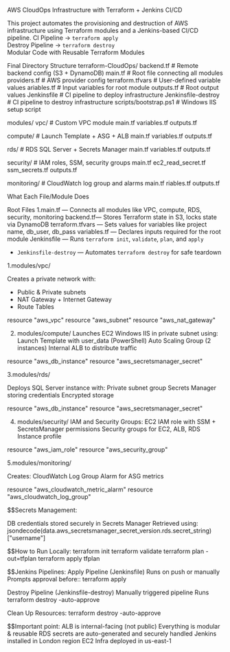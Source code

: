 AWS CloudOps Infrastructure with Terraform + Jenkins CI/CD

This project automates the provisioning and destruction of AWS infrastructure using Terraform modules and a Jenkins-based CI/CD pipeline.
CI Pipeline → `terraform apply`  
Destroy Pipeline → `terraform destroy`  
Modular Code with Reusable Terraform Modules


Final Directory Structure
terraform-CloudOps/
backend.tf # Remote backend config (S3 + DynamoDB)
main.tf # Root file connecting all modules
providers.tf # AWS provider config
terraform.tfvars # User-defined variable values
ariables.tf # Input variables for root module
 outputs.tf # Root output values
Jenkinsfile # CI pipeline to deploy infrastructure
Jenkinsfile-destroy # CI pipeline to destroy infrastructure
scripts/bootstrap.ps1 # Windows IIS setup script

modules/
vpc/ # Custom VPC module
 main.tf
 variables.tf
 outputs.tf

compute/ # Launch Template + ASG + ALB
  main.tf
 variables.tf
 outputs.tf

rds/ # RDS SQL Server + Secrets Manager
  main.tf
  variables.tf
  outputs.tf


security/ # IAM roles, SSM, security groups
  main.tf
  ec2_read_secret.tf
  ssm_secrets.tf
  outputs.tf


 monitoring/ # CloudWatch log group and alarms
  main.tf
  riables.tf
  outputs.tf




What Each File/Module Does

Root Files
1.main.tf — Connects all modules like VPC, compute, RDS, security, monitoring
backend.tf— Stores Terraform state in S3, locks state via DynamoDB
terraform.tfvars — Sets values for variables like project name, db_user, db_pass
variables.tf — Declares inputs required for the root module
Jenkinsfile — Runs `terraform init`, `validate`, `plan`, and `apply`
- `Jenkinsfile-destroy` — Automates `terraform destroy` for safe teardown



 1.modules/vpc/

Creates a private network with:
- Public & Private subnets
- NAT Gateway + Internet Gateway
- Route Tables

resource "aws_vpc" 
resource "aws_subnet" 
resource "aws_nat_gateway" 

2. modules/compute/
Launches EC2 Windows IIS in private subnet using:
Launch Template with user_data (PowerShell)
Auto Scaling Group (2 instances)
Internal ALB to distribute traffic

resource "aws_db_instance" 
resource "aws_secretsmanager_secret" 


3.modules/rds/

Deploys SQL Server instance with:
Private subnet group
Secrets Manager storing credentials
Encrypted storage

resource "aws_db_instance" 
resource "aws_secretsmanager_secret" 

4.  modules/security/
IAM and Security Groups:
EC2 IAM role with SSM + SecretsManager permissions
Security groups for EC2, ALB, RDS
Instance profile

resource "aws_iam_role" 
resource "aws_security_group" 


5.modules/monitoring/

Creates:
CloudWatch Log Group
Alarm for ASG metrics

resource "aws_cloudwatch_metric_alarm" 
resource "aws_cloudwatch_log_group" 

$$Secrets Management:

DB credentials stored securely in Secrets Manager
Retrieved using:
jsondecode(data.aws_secretsmanager_secret_version.rds.secret_string)["username"]


$$How to Run Locally:
terraform init
terraform validate
terraform plan -out=tfplan
terraform apply tfplan


$$Jenkins Pipelines:
Apply Pipeline (Jenkinsfile)
Runs on push or manually
Prompts approval before:: terraform apply

Destroy Pipeline (Jenkinsfile-destroy)
Manually triggered pipeline
Runs terraform destroy -auto-approve


Clean Up Resources:
terraform destroy -auto-approve

$$Important point:
ALB is internal-facing (not public)
Everything is modular & reusable
RDS secrets are auto-generated and securely handled
Jenkins installed in London region EC2
Infra deployed in us-east-1
